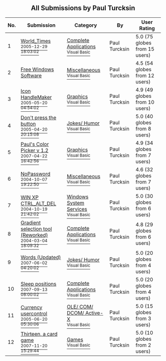 ﻿<div align="center">

## All Submissions by Paul Turcksin

</div>

No.  | Submission | Category | By   | User Rating
---- | ---------- | -------- | ---- | -----------
1 | [World\_Times<br /><sup>2005-12-29 18:03:02</sup>](https://github.com/Planet-Source-Code/paul-turcksin-world-times__1-63842) | [Complete Applications<br /><sup>Visual Basic</sup>](../ByCategory/complete-applications__1-27.md) | Paul Turcksin | 5.0 (75 globes from 15 users)
2 | [Free Windows Software<br />](https://github.com/Planet-Source-Code/paul-turcksin-free-windows-software__1-66257) | [Miscellaneous<br /><sup>Visual Basic</sup>](../ByCategory/miscellaneous__1-1.md) | Paul Turcksin | 4.5 (54 globes from 12 users)
3 | [Icon HandleMaker<br /><sup>2005-05-20 04:54:02</sup>](https://github.com/Planet-Source-Code/paul-turcksin-icon-handlemaker__1-60600) | [Graphics<br /><sup>Visual Basic</sup>](../ByCategory/graphics__1-46.md) | Paul Turcksin | 4.9 (49 globes from 10 users)
4 | [Don't press the button<br /><sup>2005-04-20 20:15:08</sup>](https://github.com/Planet-Source-Code/paul-turcksin-don-t-press-the-button__1-61410) | [Jokes/ Humor<br /><sup>Visual Basic</sup>](../ByCategory/jokes-humor__1-40.md) | Paul Turcksin | 5.0 (40 globes from 8 users)
5 | [Paul's Color Picker v 1\.2<br /><sup>2007-04-22 16:42:56</sup>](https://github.com/Planet-Source-Code/paul-turcksin-paul-s-color-picker-v-1-2__1-68761) | [Graphics<br /><sup>Visual Basic</sup>](../ByCategory/graphics__1-46.md) | Paul Turcksin | 4.9 (34 globes from 7 users)
6 | [NoPassword<br /><sup>2004-10-07 19:22:50</sup>](https://github.com/Planet-Source-Code/paul-turcksin-nopassword__1-56577) | [Miscellaneous<br /><sup>Visual Basic</sup>](../ByCategory/miscellaneous__1-1.md) | Paul Turcksin | 4.6 (32 globes from 7 users)
7 | [WIN XP CTRL\_ALT\_DEL<br /><sup>2004-10-19 21:42:02</sup>](https://github.com/Planet-Source-Code/paul-turcksin-win-xp-ctrl-alt-del__1-56805) | [Windows System Services<br /><sup>Visual Basic</sup>](../ByCategory/windows-system-services__1-35.md) | Paul Turcksin | 5.0 (30 globes from 6 users)
8 | [Gradient selection tool \(Reworked\)<br /><sup>2004-03-04 18:09:32</sup>](https://github.com/Planet-Source-Code/paul-turcksin-gradient-selection-tool-reworked__1-52141) | [Complete Applications<br /><sup>Visual Basic</sup>](../ByCategory/complete-applications__1-27.md) | Paul Turcksin | 4.8 (29 globes from 6 users)
9 | [Words \(Updated\)<br /><sup>2007-06-02 04:20:02</sup>](https://github.com/Planet-Source-Code/paul-turcksin-words-updated__1-68693) | [Jokes/ Humor<br /><sup>Visual Basic</sup>](../ByCategory/jokes-humor__1-40.md) | Paul Turcksin | 5.0 (20 globes from 4 users)
10 | [Sleep positions<br /><sup>2007-09-13 08:00:02</sup>](https://github.com/Planet-Source-Code/paul-turcksin-sleep-positions__1-69322) | [Complete Applications<br /><sup>Visual Basic</sup>](../ByCategory/complete-applications__1-27.md) | Paul Turcksin | 5.0 (20 globes from 4 users)
11 | [Currency usercontrol<br /><sup>2005-06-20 05:30:06</sup>](https://github.com/Planet-Source-Code/paul-turcksin-currency-usercontrol__1-61255) | [OLE/ COM/ DCOM/ Active\-X<br /><sup>Visual Basic</sup>](../ByCategory/ole-com-dcom-active-x__1-29.md) | Paul Turcksin | 5.0 (15 globes from 3 users)
12 | [Thirteen, a card game<br /><sup>2007-11-20 15:29:44</sup>](https://github.com/Planet-Source-Code/paul-turcksin-thirteen-a-card-game__1-69654) | [Games<br /><sup>Visual Basic</sup>](../ByCategory/games__1-38.md) | Paul Turcksin | 5.0 (10 globes from 2 users)
